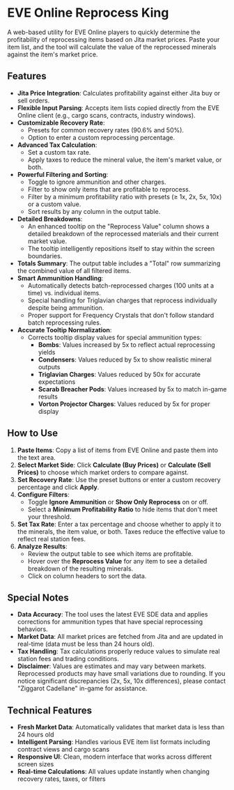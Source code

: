 # EVE Online Reprocess King

A web-based utility for EVE Online players to quickly determine the profitability of reprocessing items based on Jita market prices. Paste your item list, and the tool will calculate the value of the reprocessed minerals against the item's market price.

## Features

- **Jita Price Integration**: Calculates profitability against either Jita buy or sell orders.
- **Flexible Input Parsing**: Accepts item lists copied directly from the EVE Online client (e.g., cargo scans, contracts, industry windows).
- **Customizable Recovery Rate**:
    - Presets for common recovery rates (90.6% and 50%).
    - Option to enter a custom reprocessing percentage.
- **Advanced Tax Calculation**:
    - Set a custom tax rate.
    - Apply taxes to reduce the mineral value, the item's market value, or both.
- **Powerful Filtering and Sorting**:
    - Toggle to ignore ammunition and other charges.
    - Filter to show only items that are profitable to reprocess.
    - Filter by a minimum profitability ratio with presets (≥ 1x, 2x, 5x, 10x) or a custom value.
    - Sort results by any column in the output table.
- **Detailed Breakdowns**:
    - An enhanced tooltip on the "Reprocess Value" column shows a detailed breakdown of the reprocessed materials and their current market value.
    - The tooltip intelligently repositions itself to stay within the screen boundaries.
- **Totals Summary**: The output table includes a "Total" row summarizing the combined value of all filtered items.
- **Smart Ammunition Handling**: 
    - Automatically detects batch-reprocessed charges (100 units at a time) vs. individual items.
    - Special handling for Triglavian charges that reprocess individually despite being ammunition.
    - Proper support for Frequency Crystals that don't follow standard batch reprocessing rules.
- **Accurate Tooltip Normalization**: 
    - Corrects tooltip display values for special ammunition types:
        - **Bombs**: Values increased by 5x to reflect actual reprocessing yields
        - **Condensers**: Values reduced by 5x to show realistic mineral outputs
        - **Triglavian Charges**: Values reduced by 50x for accurate expectations
        - **Scarab Breacher Pods**: Values increased by 5x to match in-game results
        - **Vorton Projector Charges**: Values reduced by 5x for proper display

## How to Use

1.  **Paste Items**: Copy a list of items from EVE Online and paste them into the text area.
2.  **Select Market Side**: Click **Calculate (Buy Prices)** or **Calculate (Sell Prices)** to choose which market orders to compare against.
3.  **Set Recovery Rate**: Use the preset buttons or enter a custom recovery percentage and click **Apply**.
4.  **Configure Filters**:
    - Toggle **Ignore Ammunition** or **Show Only Reprocess** on or off.
    - Select a **Minimum Profitability Ratio** to hide items that don't meet your threshold.
5.  **Set Tax Rate**: Enter a tax percentage and choose whether to apply it to the minerals, the item value, or both. Taxes reduce the effective value to reflect real station fees.
6.  **Analyze Results**:
    - Review the output table to see which items are profitable.
    - Hover over the **Reprocess Value** for any item to see a detailed breakdown of the resulting minerals.
    - Click on column headers to sort the data.

## Special Notes

- **Data Accuracy**: The tool uses the latest EVE SDE data and applies corrections for ammunition types that have special reprocessing behaviors.
- **Market Data**: All market prices are fetched from Jita and are updated in real-time (data must be less than 24 hours old).
- **Tax Handling**: Tax calculations properly reduce values to simulate real station fees and trading conditions.
- **Disclaimer**: Values are estimates and may vary between markets. Reprocessed products may have small variations due to rounding. If you notice significant discrepancies (2x, 5x, 10x differences), please contact "Ziggarot Cadellane" in-game for assistance.

## Technical Features

- **Fresh Market Data**: Automatically validates that market data is less than 24 hours old
- **Intelligent Parsing**: Handles various EVE item list formats including contract views and cargo scans
- **Responsive UI**: Clean, modern interface that works across different screen sizes
- **Real-time Calculations**: All values update instantly when changing recovery rates, taxes, or filters
